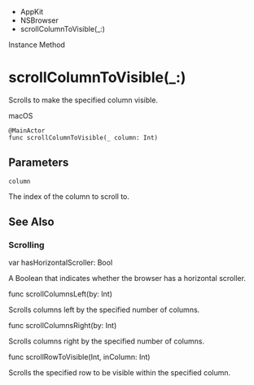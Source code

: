 

- AppKit
- NSBrowser
-  scrollColumnToVisible(\_:) 

Instance Method

# scrollColumnToVisible(\_:)

Scrolls to make the specified column visible.

macOS

``` source
@MainActor
func scrollColumnToVisible(_ column: Int)
```

## Parameters 

`column`  

The index of the column to scroll to.

## See Also

### Scrolling

var hasHorizontalScroller: Bool

A Boolean that indicates whether the browser has a horizontal scroller.

func scrollColumnsLeft(by: Int)

Scrolls columns left by the specified number of columns.

func scrollColumnsRight(by: Int)

Scrolls columns right by the specified number of columns.

func scrollRowToVisible(Int, inColumn: Int)

Scrolls the specified row to be visible within the specified column.

